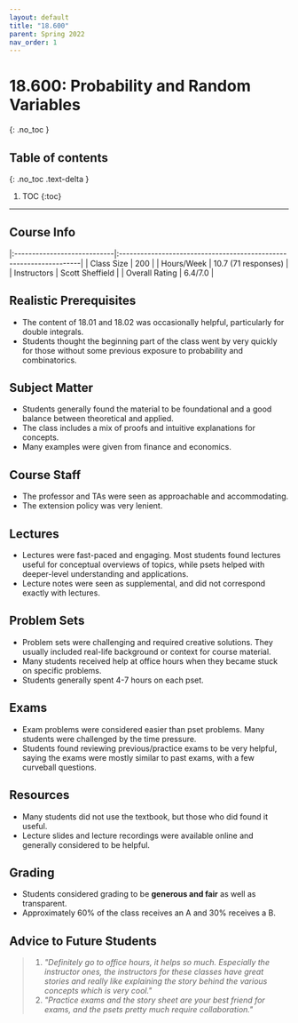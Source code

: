 ```yaml
---
layout: default
title: "18.600"
parent: Spring 2022
nav_order: 1
---
```


# 18.600: Probability and Random Variables
{: .no_toc }

## Table of contents
{: .no_toc .text-delta }

1. TOC
{:toc}

---

## Course Info

|:----------------------------|:-------------------------------------------------------------------|
| Class Size    		| 200                                                            		|
| Hours/Week        	| 10.7 (71 responses)                                          	| 
| Instructors         	| Scott Sheffield					|
| Overall Rating	| 6.4/7.0						|

## Realistic Prerequisites
* The content of 18.01 and 18.02 was occasionally helpful, particularly for double integrals.
* Students thought the beginning part of the class went by very quickly for those without some previous exposure to probability and combinatorics.

## Subject Matter
* Students generally found the material to be foundational and a good balance between theoretical and applied.
* The class includes a mix of proofs and intuitive explanations for concepts.
* Many examples were given from finance and economics.

## Course Staff
* The professor and TAs were seen as approachable and accommodating. 
* The extension policy was very lenient.

## Lectures
* Lectures were fast-paced and engaging. Most students found lectures useful for conceptual overviews of topics, while psets helped with deeper-level understanding and applications.
* Lecture notes were seen as supplemental, and did not correspond exactly with lectures.

## Problem Sets
* Problem sets were challenging and required creative solutions. They usually included real-life background or context for course material.
* Many students received help at office hours when they became stuck on specific problems.
* Students generally spent 4-7 hours on each pset.

## Exams
* Exam problems were considered easier than pset problems. Many students were challenged by the time pressure.
* Students found reviewing previous/practice exams to be very helpful, saying the exams were mostly similar to past exams, with a few curveball questions.

## Resources
* Many students did not use the textbook, but those who did found it useful.
* Lecture slides and lecture recordings were available online and generally considered to be helpful.

## Grading
* Students considered grading to be **generous and fair** as well as transparent.
* Approximately 60% of the class receives an A and 30% receives a B.

## Advice to Future Students
> 1. *"Definitely go to office hours, it helps so much. Especially the instructor ones, the instructors for these classes have great stories and really like explaining the story behind the various concepts which is very cool."* 
> 2. *"Practice exams and the story sheet are your best friend for exams, and the psets pretty much require collaboration."*
